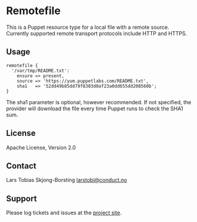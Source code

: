 Remotefile
==========

This is a Puppet resource type for a local file with a remote source. Currently
supported remote transport protocols include HTTP and HTTPS.

Usage
-----

```
remotefile {
  '/var/tmp/README.txt':
    ensure => present,
    source => 'https://yum.puppetlabs.com/README.txt',
    sha1   => '52dd49b85dd79f8303d0af23a0dd655dd208560b';
}
```

The sha1 parameter is optional, however recommended. If not specified, the
provider will download the file every time Puppet runs to check the SHA1 sum.

License
-------

Apache License, Version 2.0

Contact
-------

Lars Tobias Skjong-Borsting <larstobi@conduct.no>

Support
-------

Please log tickets and issues at the [project site](https://github.com/larstobi/puppet-remotefile/issues).
